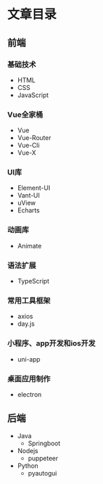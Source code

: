# 文章目录
## 前端
### 基础技术
* HTML
* CSS
* JavaScript
### Vue全家桶
* Vue
* Vue-Router
* Vue-Cli
* Vue-X
### UI库
* Element-UI
* Vant-UI
* uView
* Echarts
### 动画库
* Animate
### 语法扩展
* TypeScript
### 常用工具框架
* axios
* day.js
### 小程序、app开发和ios开发
* uni-app
### 桌面应用制作
* electron
## 后端
* Java
  * Springboot
* Nodejs
  * puppeteer  
* Python
  * pyautogui